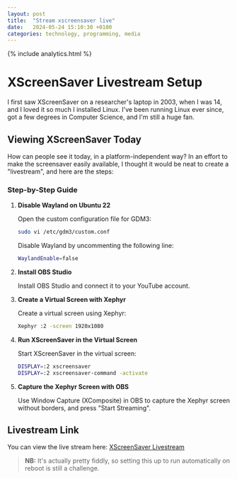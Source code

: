 ```yaml
---
layout: post
title:  "Stream xscreensaver live"
date:   2024-05-24 15:10:30 +0100
categories: technology, programming, media
---
```


{% include analytics.html %}

# XScreenSaver Livestream Setup

I first saw XScreenSaver on a researcher's laptop in 2003, when I was 14, and I loved it so much I installed Linux. I've been running Linux ever since, got a few degrees in Computer Science, and I'm still a huge fan.

## Viewing XScreenSaver Today

How can people see it today, in a platform-independent way? In an effort to make the screensaver easily available, I thought it would be neat to create a "livestream", and here are the steps:

### Step-by-Step Guide

1. **Disable Wayland on Ubuntu 22**

    Open the custom configuration file for GDM3:
    ```sh
    sudo vi /etc/gdm3/custom.conf
    ```
    Disable Wayland by uncommenting the following line:
    ```sh
    WaylandEnable=false
    ```

2. **Install OBS Studio**

    Install OBS Studio and connect it to your YouTube account.

3. **Create a Virtual Screen with Xephyr**

    Create a virtual screen using Xephyr:
    ```sh
    Xephyr :2 -screen 1920x1080
    ```

4. **Run XScreenSaver in the Virtual Screen**

    Start XScreenSaver in the virtual screen:
    ```sh
    DISPLAY=:2 xscreensaver
    DISPLAY=:2 xscreensaver-command -activate
    ```

5. **Capture the Xephyr Screen with OBS**

    Use Window Capture (XComposite) in OBS to capture the Xephyr screen without borders, and press "Start Streaming".

## Livestream Link

You can view the live stream here: [XScreenSaver Livestream](https://www.youtube.com/watch?v=J92IlAQKdCY)

> **NB:** It's actually pretty fiddly, so setting this up to run automatically on reboot is still a challenge.
